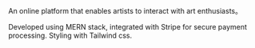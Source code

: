 An online platform that enables artists to interact with art enthusiasts。

Developed using MERN stack, integrated with Stripe for secure payment processing. Styling with Tailwind css.
